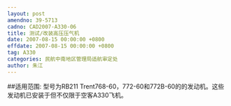 ```yaml
---
layout: post
amendno: 39-5713
cadno: CAD2007-A330-06
title: 测试/改装高压压气机
date: 2007-08-15 00:00:00 +0800
effdate: 2007-08-15 00:00:00 +0800
tag: A330
categories: 民航中南地区管理局适航审定处
author: 朱江
---
```


##适用范围:
型号为RB211 Trent768-60，772-60和772B-60的的发动机。这些发动机已安装于但不仅限于空客A330飞机。

